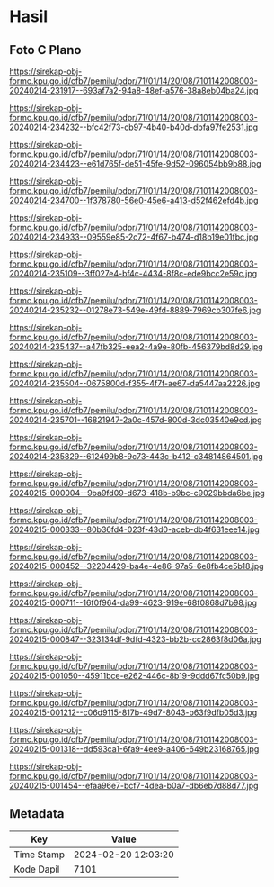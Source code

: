 # Hasil

## Foto C Plano

https://sirekap-obj-formc.kpu.go.id/cfb7/pemilu/pdpr/71/01/14/20/08/7101142008003-20240214-231917--693af7a2-94a8-48ef-a576-38a8eb04ba24.jpg

https://sirekap-obj-formc.kpu.go.id/cfb7/pemilu/pdpr/71/01/14/20/08/7101142008003-20240214-234232--bfc42f73-cb97-4b40-b40d-dbfa97fe2531.jpg

https://sirekap-obj-formc.kpu.go.id/cfb7/pemilu/pdpr/71/01/14/20/08/7101142008003-20240214-234423--e61d765f-de51-45fe-9d52-096054bb9b88.jpg

https://sirekap-obj-formc.kpu.go.id/cfb7/pemilu/pdpr/71/01/14/20/08/7101142008003-20240214-234700--1f378780-56e0-45e6-a413-d52f462efd4b.jpg

https://sirekap-obj-formc.kpu.go.id/cfb7/pemilu/pdpr/71/01/14/20/08/7101142008003-20240214-234933--09559e85-2c72-4f67-b474-d18b19e01fbc.jpg

https://sirekap-obj-formc.kpu.go.id/cfb7/pemilu/pdpr/71/01/14/20/08/7101142008003-20240214-235109--3ff027e4-bf4c-4434-8f8c-ede9bcc2e59c.jpg

https://sirekap-obj-formc.kpu.go.id/cfb7/pemilu/pdpr/71/01/14/20/08/7101142008003-20240214-235232--01278e73-549e-49fd-8889-7969cb307fe6.jpg

https://sirekap-obj-formc.kpu.go.id/cfb7/pemilu/pdpr/71/01/14/20/08/7101142008003-20240214-235437--a47fb325-eea2-4a9e-80fb-456379bd8d29.jpg

https://sirekap-obj-formc.kpu.go.id/cfb7/pemilu/pdpr/71/01/14/20/08/7101142008003-20240214-235504--0675800d-f355-4f7f-ae67-da5447aa2226.jpg

https://sirekap-obj-formc.kpu.go.id/cfb7/pemilu/pdpr/71/01/14/20/08/7101142008003-20240214-235701--16821947-2a0c-457d-800d-3dc03540e9cd.jpg

https://sirekap-obj-formc.kpu.go.id/cfb7/pemilu/pdpr/71/01/14/20/08/7101142008003-20240214-235829--612499b8-9c73-443c-b412-c34814864501.jpg

https://sirekap-obj-formc.kpu.go.id/cfb7/pemilu/pdpr/71/01/14/20/08/7101142008003-20240215-000004--9ba9fd09-d673-418b-b9bc-c9029bbda6be.jpg

https://sirekap-obj-formc.kpu.go.id/cfb7/pemilu/pdpr/71/01/14/20/08/7101142008003-20240215-000333--80b36fd4-023f-43d0-aceb-db4f631eee14.jpg

https://sirekap-obj-formc.kpu.go.id/cfb7/pemilu/pdpr/71/01/14/20/08/7101142008003-20240215-000452--32204429-ba4e-4e86-97a5-6e8fb4ce5b18.jpg

https://sirekap-obj-formc.kpu.go.id/cfb7/pemilu/pdpr/71/01/14/20/08/7101142008003-20240215-000711--16f0f964-da99-4623-919e-68f0868d7b98.jpg

https://sirekap-obj-formc.kpu.go.id/cfb7/pemilu/pdpr/71/01/14/20/08/7101142008003-20240215-000847--323134df-9dfd-4323-bb2b-cc2863f8d06a.jpg

https://sirekap-obj-formc.kpu.go.id/cfb7/pemilu/pdpr/71/01/14/20/08/7101142008003-20240215-001050--45911bce-e262-446c-8b19-9ddd67fc50b9.jpg

https://sirekap-obj-formc.kpu.go.id/cfb7/pemilu/pdpr/71/01/14/20/08/7101142008003-20240215-001212--c06d9115-817b-49d7-8043-b63f9dfb05d3.jpg

https://sirekap-obj-formc.kpu.go.id/cfb7/pemilu/pdpr/71/01/14/20/08/7101142008003-20240215-001318--dd593ca1-6fa9-4ee9-a406-649b23168765.jpg

https://sirekap-obj-formc.kpu.go.id/cfb7/pemilu/pdpr/71/01/14/20/08/7101142008003-20240215-001454--efaa96e7-bcf7-4dea-b0a7-db6eb7d88d77.jpg


## Metadata

| Key        | Value               |
| ---------- | ------------------- |
| Time Stamp | 2024-02-20 12:03:20 |
| Kode Dapil | 7101                |



